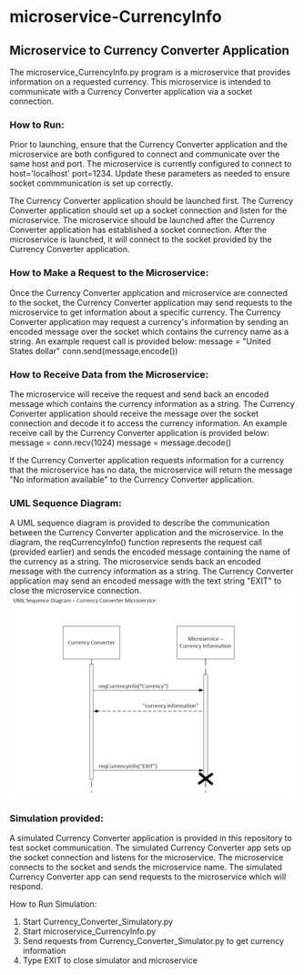 # microservice-CurrencyInfo
## Microservice to Currency Converter Application

The microservice_CurrencyInfo.py program is a microservice that provides information on a requested currency.
This microservice is intended to communicate with a Currency Converter application via a socket connection.

### How to Run:
Prior to launching, ensure that the Currency Converter application and the microservice are both configured to connect and communicate over the same host and port. The microservice is currently configured to connect to host='localhost' port=1234. Update these parameters as needed to ensure socket commmunication
is set up correctly.

The Currency Converter application should be launched first. The Currency Converter application should set up a socket connection and listen for the microservice. The microservice should be launched after the Currency Converter application has established a socket connection. After the microservice is launched, it will connect to the socket provided by the Currency Converter application.

### How to Make a Request to the Microservice:
Once the Currency Converter application and microservice are connected to the socket, the Currency Converter application may send requests to the microservice to get information about a specific currency. The Currency Converter application may request a currency's information by sending an encoded message over the socket which contains the currency name as a string. An example request call is provided below:
    message = "United States dollar"
    conn.send(message.encode())

### How to Receive Data from the Microservice: 
The microservice will receive the request and send back an encoded message which contains the currency information as a string. The Currency Converter application should receive the message over the socket connection and decode it to access the currency information. An example receive call by the Currency Converter application is provided below:
    message = conn.recv(1024)
    message = message.decode()

If the Currency Converter application requests information for a currency that the microservice has no data, the microservice will return the message "No information available" to the Currency Converter application.

### UML Sequence Diagram:
A UML sequence diagram is provided to describe the communication between the Currency Converter application and the microservice.
In the diagram, the reqCurrencyInfo() function represents the request call (provided earlier) and sends the encoded message containing the name of the currency as a string.
The microservice sends back an encoded message with the currency information as a string.
The Currency Converter application may send an encoded message with the text string "EXIT" to close the microservice connection.
![UML Sequence Diagram](UML-Diagram-Currency-Info-Microservice.jpg)

### Simulation provided:
A simulated Currency Converter application is provided in this repository to test socket communication.
The simulated Currency Converter app sets up the socket connection and listens for the microservice.
The microservice connects to the socket and sends the microservice name.
The simulated Currency Converter app can send requests to the microservice which will respond.

How to Run Simulation:
1. Start Currency_Converter_Simulatory.py
2. Start microservice_CurrencyInfo.py
3. Send requests from Currency_Converter_Simulator.py to get currency information
4. Type EXIT to close simulator and microservice
